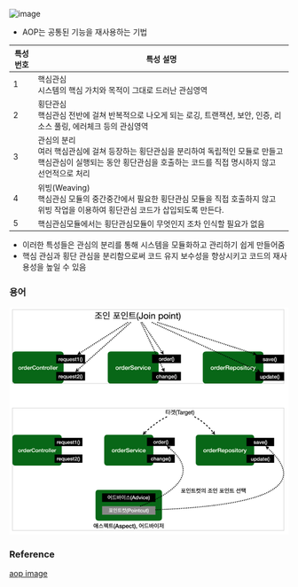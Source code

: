 ![image](https://velog.velcdn.com/images/myway00/post/03c53315-9bb6-4914-a61b-b4db554a8828/image.png)

- AOP는 공통된 기능을 재사용하는 기법

| 특성 번호 | 특성 설명                                                                      |
|-----------|---------------------------------------------------------------------------------|
| 1         | 핵심관심<br/>시스템의 핵심 가치와 목적이 그대로 드러난 관심영역                |
| 2         | 횡단관심<br/>핵심관심 전반에 걸쳐 반복적으로 나오게 되는 로깅, 트랜잭션, 보안, 인증, 리소스 풀링, 에러체크 등의 관심영역 |
| 3         | 관심의 분리<br/>여러 핵심관심에 걸쳐 등장하는 횡단관심을 분리하여 독립적인 모듈로 만들고 핵심관심이 실행되는 동안 횡단관심을 호출하는 코드를 직접 명시하지 않고 선언적으로 처리 |
| 4         | 위빙(Weaving)<br/>핵심관심 모듈의 중간중간에서 필요한 횡단관심 모듈을 직접 호출하지 않고 위빙 작업을 이용하여 횡단관심 코드가 삽입되도록 만든다. |
| 5         | 핵심관심모듈에서는 횡단관심모듈이 무엇인지 조차 인식할 필요가 없음            |

- 이러한 특성들은 관심의 분리를 통해 시스템을 모듈화하고 관리하기 쉽게 만들어줌
- 핵심 관심과 횡단 관심을 분리함으로써 코드 유지 보수성을 향상시키고 코드의 재사용성을 높일 수 있음

### 용어
![image](https://github.com/backtony/blog-code/blob/master/spring/img/aop/2/2-1.PNG?raw=true)


### Reference 
[aop image](https://velog.io/@backtony/Spring-AOP-%EC%B4%9D%EC%A0%95%EB%A6%AC)